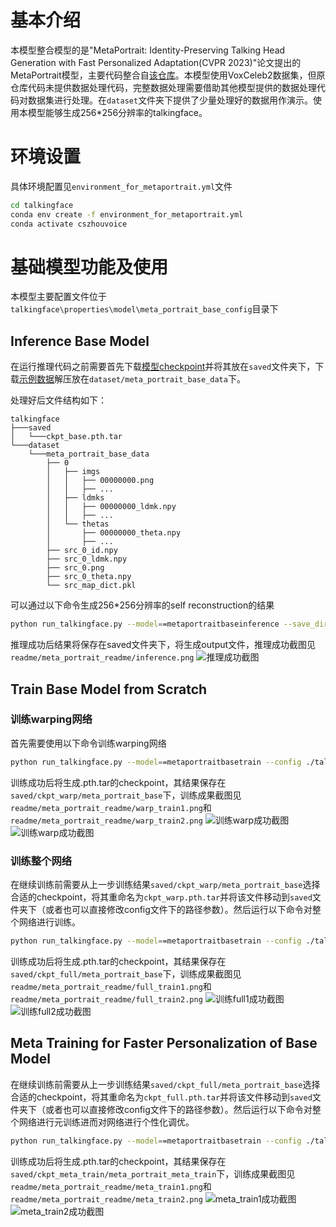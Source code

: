 # 基本介绍
本模型整合模型的是"MetaPortrait: Identity-Preserving Talking Head Generation with Fast Personalized Adaptation(CVPR 2023)"论文提出的MetaPortrait模型，主要代码整合自[该仓库](https://github.com/Meta-Portrait/MetaPortrait#temporal-super-resolution-model)。本模型使用VoxCeleb2数据集，但原仓库代码未提供数据处理代码，完整数据处理需要借助其他模型提供的数据处理代码对数据集进行处理。在`dataset`文件夹下提供了少量处理好的数据用作演示。使用本模型能够生成256*256分辨率的talkingface。

# 环境设置
具体环境配置见`environment_for_metaportrait.yml`文件
```bash
cd talkingface
conda env create -f environment_for_metaportrait.yml
conda activate cszhouvoice
```

# 基础模型功能及使用

本模型主要配置文件位于`talkingface\properties\model\meta_portrait_base_config`目录下

## Inference Base Model
在运行推理代码之前需要首先下载[模型checkpoint](https://drive.google.com/file/d/1Kmdv3w6N_we7W7lIt6LBzqRHwwy1dBxD/view?usp=share_link)并将其放在`saved`文件夹下，下载[示例数据](https://drive.google.com/file/d/166eNbabM6TeJVy7hxol2gL1kUGKHi3Do/view?usp=share_link)解压放在`dataset/meta_portrait_base_data`下。

处理好后文件结构如下：
```
talkingface
├───saved
│   └───ckpt_base.pth.tar
└───dataset
    └───meta_portrait_base_data
        ├── 0
        │   ├── imgs
        │   │   ├── 00000000.png
        │   │   ├── ...
        │   ├── ldmks
        │   │   ├── 00000000_ldmk.npy
        │   │   ├── ...
        │   └── thetas
        │       ├── 00000000_theta.npy
        │       ├── ...
        ├── src_0_id.npy
        ├── src_0_ldmk.npy
        ├── src_0.png
        ├── src_0_theta.npy
        └── src_map_dict.pkl
```

可以通过以下命令生成256*256分辨率的self reconstruction的结果
```bash
python run_talkingface.py --model==metaportraitbaseinference --save_dir ./saved --config ./talkingface/properties/model/meta_portrait_base_config/meta_portrait_256_eval.yaml --ckpt ./saved/ckpt_base.pth.tar
```
推理成功后结果将保存在saved文件夹下，将生成output文件，推理成功截图见`readme/meta_portrait_readme/inference.png`
![推理成功截图](./inference.png)

## Train Base Model from Scratch

### 训练warping网络
首先需要使用以下命令训练warping网络
```bash
python run_talkingface.py --model==metaportraitbasetrain --config ./talkingface/properties/model/meta_portrait_base_config/meta_portrait_256_pretrain_warp.yaml --fp16 --stage Warp --task Pretrain
```
训练成功后将生成.pth.tar的checkpoint，其结果保存在`saved/ckpt_warp/meta_portrait_base`下，训练成果截图见`readme/meta_portrait_readme/warp_train1.png`和`readme/meta_portrait_readme/warp_train2.png`
![训练warp成功截图](./warp_train1.png)
![训练warp成功截图](./warp_train2.png)

### 训练整个网络
在继续训练前需要从上一步训练结果`saved/ckpt_warp/meta_portrait_base`选择合适的checkpoint，将其重命名为`ckpt_warp.pth.tar`并将该文件移动到`saved`文件夹下（或者也可以直接修改config文件下的路径参数）。然后运行以下命令对整个网络进行训练。
```bash
python run_talkingface.py --model==metaportraitbasetrain --config ./talkingface/properties/model/meta_portrait_base_config/meta_portrait_256_pretrain_full.yaml --fp16 --stage Full --task Pretrain
```
训练成功后将生成.pth.tar的checkpoint，其结果保存在`saved/ckpt_full/meta_portrait_base`下，训练成果截图见`readme/meta_portrait_readme/full_train1.png`和`readme/meta_portrait_readme/full_train2.png`
![训练full1成功截图](./full_train1.png)
![训练full2成功截图](./full_train2.png)

## Meta Training for Faster Personalization of Base Model
在继续训练前需要从上一步训练结果`saved/ckpt_full/meta_portrait_base`选择合适的checkpoint，将其重命名为`ckpt_full.pth.tar`并将该文件移动到`saved`文件夹下（或者也可以直接修改config文件下的路径参数）。然后运行以下命令对整个网络进行元训练进而对网络进行个性化调优。
```bash
python run_talkingface.py --model==metaportraitbasetrain --config ./talkingface/properties/model/meta_portrait_base_config/meta_portrait_256_meta_train.yaml --fp16 --stage Full --task Meta --remove_sn --ckpt ./saved/ckpt_full.pth.tar
```
训练成功后将生成.pth.tar的checkpoint，其结果保存在`saved/ckpt_meta_train/meta_portrait_meta_train`下，训练成果截图见`readme/meta_portrait_readme/meta_train1.png`和`readme/meta_portrait_readme/meta_train2.png`
![meta_train1成功截图](./meta_train1.png)
![meta_train2成功截图](./meta_train2.png)